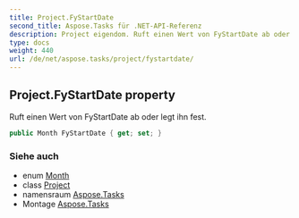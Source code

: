 ```yaml
---
title: Project.FyStartDate
second_title: Aspose.Tasks für .NET-API-Referenz
description: Project eigendom. Ruft einen Wert von FyStartDate ab oder legt ihn fest.
type: docs
weight: 440
url: /de/net/aspose.tasks/project/fystartdate/
---
```

## Project.FyStartDate property

Ruft einen Wert von FyStartDate ab oder legt ihn fest.

```csharp
public Month FyStartDate { get; set; }
```

### Siehe auch

* enum [Month](../../month/)
* class [Project](../)
* namensraum [Aspose.Tasks](../../project/)
* Montage [Aspose.Tasks](../../../)


